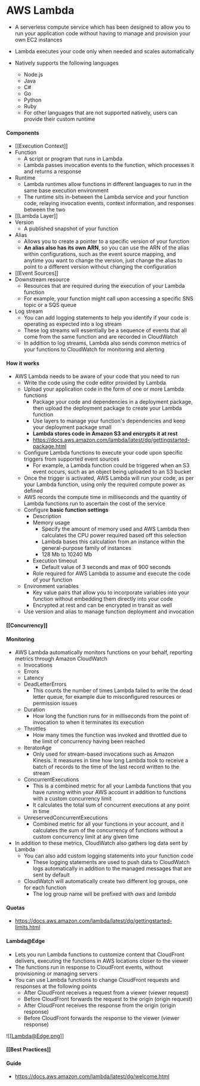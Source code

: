 # AWS Lambda

- A serverless compute service which has been designed to allow you to run your application code without having to manage and provision your own EC2 instances

- Lambda executes your code only when needed and scales automatically

- Natively supports the following languages
	- Node.js
	- Java
	- C#
	- Go
	- Python
	- Ruby
	- For other languages that are not supported natively, users can provide their custom runtime

#### Components

- [[Execution Context]]
- Function
	- A script or program that runs in Lambda
	- Lambda passes invocation events to the function, which processes it and returns a response
- Runtime
	-  Lambda runtimes allow functions in different languages to run in the same base execution environment
	-  The runtime sits in-between the Lambda service and your function code, relaying invocation events, context information, and responses between the two
-  [[Lambda Layer]]
-  Version
	-  A published snapshot of your function
-  Alias
	-  Allows you to create a pointer to a specific version of your function
	-  **An alias also has its own ARN**, so you can use the ARN of the alias within configurations, such as the event source mapping, and anytime you want to change the version, just change the alias to point to a different version without changing the configuration
-  [[Event Sources]]
-  Downstream resource
	- Resources that are required during the execution of your Lambda function
	- For example, your function might call upon accessing a specific SNS topic or a SQS queue
- Log stream
	- You can add logging statements to help you identify if your code is operating as expected into a log stream
	- These log streams will essentially be a sequence of events that all come from the same function and are recorded in CloudWatch
	- In addition to log streams, Lambda also sends common metrics of your functions to CloudWatch for monitoring and alerting


#### How it works

- AWS Lambda needs to be aware of your code that you need to run
	- Write the code using the code editor provided by Lambda
	- Upload your application code in the form of one or more Lambda functions
		- Package your code and dependencies in a deployment package, then upload the deployment package to create your Lambda function
		- Use layers to manage your function's dependencies and keep your deployment package small
		- **Lambda stores code in Amazon S3 and encrypts it at rest**
		- https://docs.aws.amazon.com/lambda/latest/dg/gettingstarted-package.html
	- Configure Lambda functions to execute your code upon specific triggers from supported event sources
		- For example, a Lambda function could be triggered when an S3 event occurs, such as an object being uploaded to an S3 bucket
	- Once the trigger is activated, AWS Lambda will run your code, as per your Lambda function, using only the required compute power as defined
	- AWS records the compute time in milliseconds and the quantity of Lambda functions run to ascertain the cost of the service
	- Configure **basic function settings**
		- Description
		- Memory usage
			- Specify the amount of memory used and AWS Lambda then calculates the CPU power required based off this selection
			- Lambda bases this calculation from an instance within the general-purpose family of instances
			- 128 Mb to 10240 Mb
		- Execution timeout
			- Default value of 3 seconds and max of 900 seconds
		- Role required for AWS Lambda to assume and execute the code of your function
	- Environment variables
		- Key value pairs that allow you to incorporate variables into your function without embedding them directly into your code
		- Encrypted at rest and can be encrypted in transit as well
	- Use version and alias to manage function deployment and invocation

#### [[Concurrency]]

#### Monitoring
- AWS Lambda automatically monitors functions on your behalf, reporting metrics through Amazon CloudWatch
	- Invocations
	- Errors
	- Latency
	- DeadLetterErrors
		- This counts the number of times Lambda failed to write the dead letter queue, for example due to misconfigured resources or permission issues
	- Duration
		- How long the function runs for in milliseconds from the point of invocation to when it terminates its execution
	- Throttles
		- How many times the function was invoked and throttled due to the limit of concurrency having been reached
	- IteratorAge
		- Only used for stream-based invocations such as Amazon Kinesis. It measures in time how long Lambda took to receive a batch of records to the time of the last record written to the stream
	- ConcurrentExecutions
		- This is a combined metric for all your Lambda functions that you have running within your AWS account in addition to functions with a custom concurrency limit
		- It calculates the total sum of concurrent executions at any point in time
	- UnreservedConcurrentExecutions
		- Combined metric for all your functions in your account, and it calculates the sum of the concurrency of functions without a custom concurrency limit at any given time
- In addition to these metrics, CloudWatch also gathers log data sent by Lambda
	- You can also add custom logging statements into your function code
		- These logging statements are used to push data to CloudWatch logs automatically in addition to the managed messages that are sent by default
	- CloudWatch will automatically create two different log groups, one for each function
		- The log group name will be prefixed with *aws* and *lambda*

#### Quotas
- https://docs.aws.amazon.com/lambda/latest/dg/gettingstarted-limits.html

#### Lambda@Edge
- Lets you run Lambda functions to customize content that CloudFront delivers, executing the functions in AWS locations closer to the viewer
- The functions run in response to CloudFront events, without provisioning or managing servers
- You can use Lambda functions to change CloudFront requests and responses at the following points
	- After CloudFront receives a request from a viewer (viewer request)
	- Before CloudFront forwards the request to the origin (origin request)
	- After CloudFront receives the response from the origin (origin response)
	- Before CloudFront forwards the response to the viewer (viewer response)

![[Lambda@Edge.png]]

#### [[Best Practices]]

#### Guide

- https://docs.aws.amazon.com/lambda/latest/dg/welcome.html
